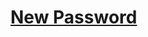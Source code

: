 # [New Password](https://codingcompetitions.withgoogle.com/kickstart/round/00000000008cb4d1/0000000000b20f15)